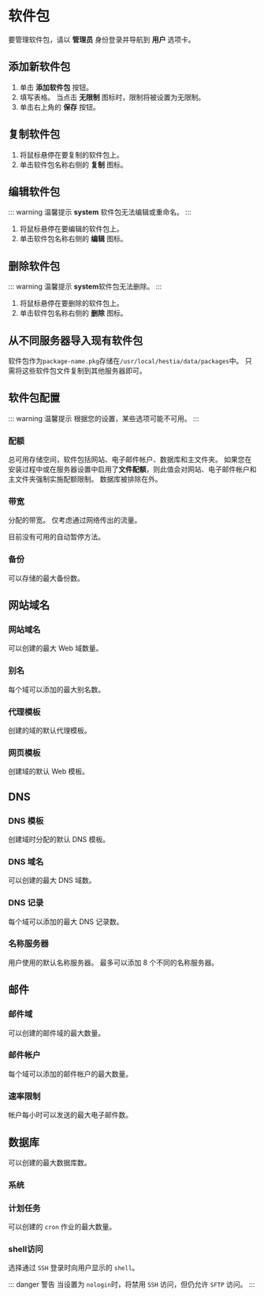 # 软件包

要管理软件包，请以 **管理员** 身份登录并导航到 **用户 <i class="fas fa-fw fa-users"></i>** 选项卡。

## 添加新软件包

1. 单击 **<i class="fas fa-fw fa-plus-circle"></i> 添加软件包** 按钮。
2. 填写表格。 当点击 **<i class="fas fa-fw fa-infinity"><span class="visually-hidden"></span></i> 无限制** 图标时，限制将被设置为无限制。
3. 单击右上角的 **<i class="fas fa-fw fa-save"></i> 保存** 按钮。

## 复制软件包

1. 将鼠标悬停在要复制的软件包上。
2. 单击软件包名称右侧的 **<i class="fas fa-fw fa-clone"><span class="visually-hidden"></span></i> 复制** 图标。

## 编辑软件包

::: warning 温馨提示
**system** 软件包无法编辑或重命名。
:::

1. 将鼠标悬停在要编辑的软件包上。
2. 单击软件包名称右侧的 **<i class="fas fa-fw fa-pencil-alt"><span class="visually-hidden"></span></i> 编辑** 图标。

## 删除软件包

::: warning 温馨提示
**system**软件包无法删除。
:::

1. 将鼠标悬停在要删除的软件包上。
2. 单击软件包名称右侧的 **<i class="fas fa-fw fa-trash"><span class="visually-hidden"></span></i> 删除** 图标。

## 从不同服务器导入现有软件包

软件包作为`package-name.pkg`存储在`/usr/local/hestia/data/packages`中。 只需将这些软件包文件复制到其他服务器即可。

## 软件包配置

::: warning 温馨提示
根据您的设置，某些选项可能不可用。
:::

### 配额

总可用存储空间，软件包括网站、电子邮件帐户、数据库和主文件夹。 如果您在安装过程中或在服务器设置中启用了**文件配额**，则此值会对网站、电子邮件帐户和主文件夹强制实施配额限制。 数据库被排除在外。

### 带宽

分配的带宽。 仅考虑通过网络传出的流量。

目前没有可用的自动暂停方法。

### 备份

可以存储的最大备份数。

## 网站域名

### 网站域名

可以创建的最大 Web 域数量。

### 别名

每个域可以添加的最大别名数。

### 代理模板

创建的域的默认代理模板。

### 网页模板

创建域的默认 Web 模板。

## DNS

### DNS 模板

创建域时分配的默认 DNS 模板。

### DNS 域名

可以创建的最大 DNS 域数。

### DNS 记录

每个域可以添加的最大 DNS 记录数。

### 名称服务器

用户使用的默认名称服务器。 最多可以添加 8 个不同的名称服务器。

## 邮件

### 邮件域

可以创建的邮件域的最大数量。

### 邮件帐户

每个域可以添加的邮件帐户的最大数量。

### 速率限制

帐户每小时可以发送的最大电子邮件数。

## 数据库

可以创建的最大数据库数。

### 系统

### 计划任务

可以创建的 `cron` 作业的最大数量。

### shell访问

选择通过 `SSH` 登录时向用户显示的 `shell`。

::: danger 警告
当设置为 `nologin`时，将禁用 `SSH` 访问，但仍允许 `SFTP` 访问。
:::
